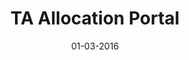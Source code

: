 ---
title: "TA Allocation Portal"
excerpt: "Using Spring as a build framework, created a TA allocation portal with login and registration for students and faculties."

date: 01-03-2016

header:
  teaser: /assets/images/portfolio-placeholder-th.webp
  overlay_image: /assets/images/portfolio-placeholder.webp
  overlay_color: "#000"
  overlay_filter: 0.6

sidebar:
  - title: "Role"
    image: /assets/images/bio-photo.webp
    image_alt: "logo"
    text: "Work on views"
  - title: "Responsibilities"
    text: "Create all the views and forms"
  - title: "Project Timeline"
    text: "Feb'16"
---